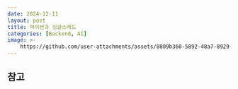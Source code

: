 ```yaml
---
date: 2024-12-11
layout: post
title: 파이썬과 싱글스레드
categories: [Backend, AI]
image: >-
    https://github.com/user-attachments/assets/8809b360-5892-48a7-8929-57cf3fb48ca5
---
```





## 참고
